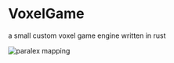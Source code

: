 # VoxelGame
a small custom voxel game engine written in rust

![paralex mapping](https://media.discordapp.net/attachments/1191025991049555969/1196203886533410857/image.png?ex=65b6c6ae&is=65a451ae&hm=3a1983bab4d6f016294537fd3e1d4286678e69b5b23cd5af2e4b3558b0485879&=&format=webp&quality=lossless)
